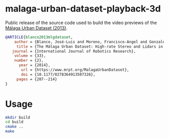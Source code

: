 # malaga-urban-dataset-playback-3d
Public release of the source code used to build the video previews of the [Málaga Urban Dataset (2013)](https://www.mrpt.org/MalagaUrbanDataset).

```bibtex
@ARTICLE{blanco2013mlgdataset,
    author = {Blanco, José-Luis and Moreno, Francisco-Angel and Gonzalez-Jimenez, Javier},
     title = {The Málaga Urban Dataset: High-rate Stereo and Lidars in a realistic urban scenario},
   journal = {International Journal of Robotics Research},
    volume = {33},
    number = {2},
      year = {2014},
       url = {https://www.mrpt.org/MalagaUrbanDataset},
       doi = {10.1177/0278364913507326},
     pages = {207--214}
}
```

# Usage

```bash
mkdir build
cd build
cmake ..
make
```
